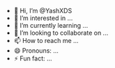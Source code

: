 - 👋 Hi, I’m @YashXDS
- 👀 I’m interested in ...
- 🌱 I’m currently learning ...
- 💞️ I’m looking to collaborate on ...
- 📫 How to reach me ...
- 😄 Pronouns: ...
- ⚡ Fun fact: ...

<!---
YashXDS/YashXDS is a ✨ special ✨ repository because its `README.md` (this file) appears on your GitHub profile.
You can click the Preview link to take a look at your changes.
--->
